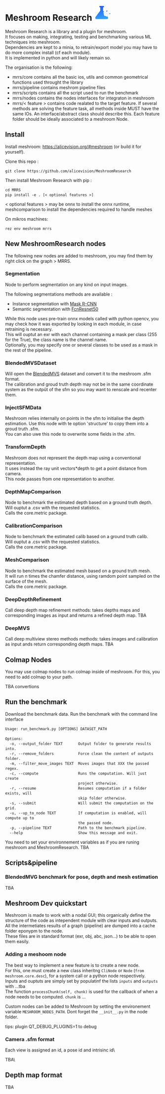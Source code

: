 # Meshroom Research ![](./assets/logo-inline.png)

Meshroom Research is a library and a plugin for meshroom.\
It focuses on making, integrating, testing and benchmarking various ML techniques into meshroom.\
Dependencies are kept to a minia, to retrain/export model you may have to do more complex install (cf each module).\
It is implemented in python and will likely remain so.

The organisation is the following:
- mrrs/core contains all the basic ios, utils and common geometrical functions used throught the library
- mrrs/pipeline contains meshrom pipeline files
- mrrs/scripts contains all the script used to run the benchmark
- mrrs/nodes contains the nodes interfaces for integraton in meshroom
- mrrs/< feature > contains code realated to the target feature. If several methods are solving the feature task, all methods inside MUST have the same IOs. An interface/abstract class should describe this. Each feature folder should be ideally associated to a meshroom Node.

## Install

Install meshroom: https://alicevision.org/#meshroom (or build it for yourself).

Clone this repo :
```
git clone https://github.com/alicevision/MeshroomResearch
```
Then install Meshroom Research with pip :
```
cd MRRS
pip install -e . [< optional features >]
```
< optional features > may be onnx to install the onnx runtime, meshcomparison to install the dependencies required to handle meshes

On mikros machines:
```
rez env meshroom mrrs
```

## New MeshroomResearch nodes

The following new nodes are added to meshroom, you may find them by right click on the graph > MRRS.

### Segmentation
Node to perform segmentation on any kind on input images.

The following segmentations methods are available :
- Instance segmentation with [Mask R-CNN](https://arxiv.org/abs/1703.06870)
- Semantic segmentation with [FcnResnet50](http://pytorch.org/vision/master/models/generated/torchvision.models.segmentation.fcn_resnet50.html)

While this node uses pre-train onnx models called with python opencv, you may check how it was exported by looking in each module, in case retraining is necessary.\
This will ouptut an exr with each channel containing a mask per class (255 for the True), the class name is the channel name.\
Optionally, you may specify one or several classes to be used as a mask in the rest of the pipeline.

### BlendedMVSDataset
Will open the [BlendedMVS](https://github.com/YoYo000/BlendedMVS) dataset and convert it to the meshroom .sfm format.\
The calibration and groud truth depth may not be in the same coordinate system as the outpût of the sfm so you may want to renscale and recenter them.

### InjectSFMData
Meshroom relies internally on points in the sfm to initialise the depth estimation. Use this node with te option 'structure' to copy them into a groud truth .sfm.\
You can also uwe this node to overwrite some fields in the .sfm.

### TransformDepth
Meshroom does not represent the depth map using a conventional representation.\
It uses instead the ray unit vectors*depth to get a point distance from camera.\
This node passes from one representation to another.

### DepthMapComparison
Node to benchmark the estimated depth based on a ground truth depth.\
Will ouptut a .csv with the requested statistics.\
Calls the core.metric package.

### CalibrationComparison
Node to benchmark the estimated calib based on a ground truth calib.\
Will ouptut a .csv with the requested statistics.\
Calls the core.metric package.

### MeshComparison
Node to benchmark the estimated mesh based on a ground truth mesh.\
It will run n times the chamfer distance, using ramdom point sampled on the surface of the mesh.\
Calls the core.metric package.

### DeepDepthRefinement
Call deep depth map refinement methods: takes depths maps and corresponding images as input and returns a refined depth map.
TBA

### DeepMVS
Call deep multiview stereo methods methods: takes images and calibration as input ands return corresponding depth maps.
TBA

## Colmap Nodes

You may use colmap nodes to run colmap inside of meshroom.
For this, you need to add colmap to your path.

TBA convertions

## Run the benchmark
Download the benchmark data.
Run the benchmark with the command line interface
```
Usage: run_benchmark.py [OPTIONS] DATASET_PATH

Options:
  -o, --output_folder TEXT       Output folder to generate results into.
  -r, --remove_folders           Force clean the content of outputs folder.
  -m, --filter_move_images TEXT  Moves images that XXX the passed regex.
  -c, --compute                  Runs the computation. Will just create
                                 project otherwise.
  -r, --resume                   Resumes computation if a folder exists, will
                                 skip folder otherwise.
  -s, --submit                   Will submit the computation on the grid.
  -u, --up_to_node TEXT          If computation is enabled, will compute up to
                                 the passed node.
  -p, --pipeline TEXT            Path to the benchmark pipeline.
  --help                         Show this message and exit.
```
You need to set your environnement variables as if you are runing meshroom and MeshroomResearch.
TBA

## Scripts&pipeline
### BlendedMVG benchmark for pose, depth and mesh estimation
TBA

## Meshroom Dev quickstart

Meshroom is made to work with a nodal GUI; this organically define the structure of the code as intependent module with clear inputs and outputs. All the intermetiates results of a graph (pipeline) are dumped into a cache folder eponypm to the node.\
These files are in standard format (exr, obj, abc, json...) to be able to open them easily.

### Adding a meshoom node

The best way to implement a new feature is to create a new node.\
For this, one must create a new class inheritng `CliNode` or `Node` (`from meshroom.core.desc`), for a system call or a python node respectively.\
Inputs and ouptuts are simply set by populatinf the lists `inputs` and `outputs` with ...tba \
The function `processChunk(self, chunk)` is used for the callback of when a node needs to be computed.
`chunk` is ...

Custom nodes can be added to Meshroom by setting the environement variable `MESHROOM_NODES_PATH`.
Dont forget the `__init__.py` in the node folder.


tips:
plugin QT_DEBUG_PLUGINS=1 to debug


### Camera .sfm format

Each view is assigned an id, a pose id and intrisinc id\

TBA\

## Depth map format

TBA
